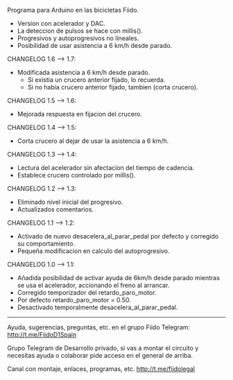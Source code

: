 Programa para Arduino en las bicicletas Fiido.

- Version con acelerador y DAC.
- La deteccion de pulsos se hace con millis().
- Progresivos y autoprogresivos no lineales.
- Posibilidad de usar asistencia a 6 km/h desde parado.

CHANGELOG 1.6 --> 1.7:
- Modificada asistencia a 6 km/h desde parado.
  - Si existia un crucero anterior fijado, lo recuerda.
  - Si no habia crucero anterior fijado, tambien (corta crucero).

CHANGELOG 1.5 --> 1.6:
- Mejorada respuesta en fijacion del crucero.

CHANGELOG 1.4 --> 1.5:
- Corta crucero al dejar de usar la asistencia a 6 km/h.

CHANGELOG 1.3 --> 1.4:
- Lectura del acelerador sin afectacion del tiempo de cadencia.
- Establece crucero controlado por millis().

CHANGELOG 1.2 --> 1.3:
- Eliminado nivel inicial del progresivo.
- Actualizados comentarios.

CHANGELOG 1.1 --> 1.2:
-  Activado de nuevo desacelera_al_parar_pedal por defecto y corregido su comportamiento.
- Pequeña modificacion en calculo del autoprogresivo.

CHANGELOG 1.0 --> 1.1:
- Añadida posibilidad de activar ayuda de 6km/h desde parado mientras se usa el acelerador, accionando el freno al arrancar.
- Corregido temporizador del retardo_paro_motor.
- Por defecto retardo_paro_motor = 0.50.
- Desactivado temporalmente desacelera_al_parar_pedal.

------------------------------------------------------------------------------------------------------------------------------------------

Ayuda, sugerencias, preguntas, etc. en el grupo Fiido Telegram: http://t.me/FiidoD1Spain

Grupo Telegram de Desarrollo privado, si vas a montar el circuito y necesitas ayuda o colaborar pide acceso en el general de arriba.

Canal con montaje, enlaces, programas, etc. http://t.me/fiidolegal
